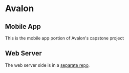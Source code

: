 # Avalon
## Mobile App
This is the mobile app portion of Avalon's capstone project

## Web Server
The web server side is in a [separate repo](https://github.com/UCO-CS-Capstone/avalon_web).
